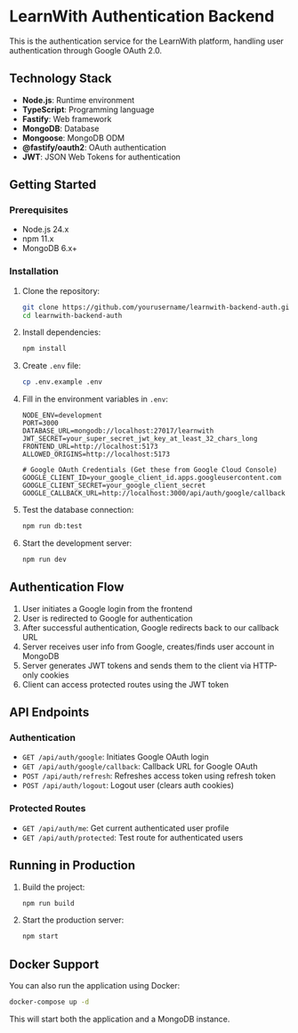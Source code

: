 # LearnWith Authentication Backend

This is the authentication service for the LearnWith platform, handling user authentication through Google OAuth 2.0.

## Technology Stack

- **Node.js**: Runtime environment
- **TypeScript**: Programming language
- **Fastify**: Web framework
- **MongoDB**: Database
- **Mongoose**: MongoDB ODM
- **@fastify/oauth2**: OAuth authentication
- **JWT**: JSON Web Tokens for authentication

## Getting Started

### Prerequisites

- Node.js 24.x
- npm 11.x
- MongoDB 6.x+

### Installation

1. Clone the repository:
   ```bash
   git clone https://github.com/yourusername/learnwith-backend-auth.git
   cd learnwith-backend-auth
   ```

2. Install dependencies:
   ```bash
   npm install
   ```

3. Create `.env` file:
   ```bash
   cp .env.example .env
   ```

4. Fill in the environment variables in `.env`:
   ```
   NODE_ENV=development
   PORT=3000
   DATABASE_URL=mongodb://localhost:27017/learnwith
   JWT_SECRET=your_super_secret_jwt_key_at_least_32_chars_long
   FRONTEND_URL=http://localhost:5173
   ALLOWED_ORIGINS=http://localhost:5173

   # Google OAuth Credentials (Get these from Google Cloud Console)
   GOOGLE_CLIENT_ID=your_google_client_id.apps.googleusercontent.com
   GOOGLE_CLIENT_SECRET=your_google_client_secret
   GOOGLE_CALLBACK_URL=http://localhost:3000/api/auth/google/callback
   ```

5. Test the database connection:
   ```bash
   npm run db:test
   ```

6. Start the development server:
   ```bash
   npm run dev
   ```

## Authentication Flow

1. User initiates a Google login from the frontend
2. User is redirected to Google for authentication
3. After successful authentication, Google redirects back to our callback URL
4. Server receives user info from Google, creates/finds user account in MongoDB
5. Server generates JWT tokens and sends them to the client via HTTP-only cookies
6. Client can access protected routes using the JWT token

## API Endpoints

### Authentication

- `GET /api/auth/google`: Initiates Google OAuth login
- `GET /api/auth/google/callback`: Callback URL for Google OAuth
- `POST /api/auth/refresh`: Refreshes access token using refresh token
- `POST /api/auth/logout`: Logout user (clears auth cookies)

### Protected Routes

- `GET /api/auth/me`: Get current authenticated user profile
- `GET /api/auth/protected`: Test route for authenticated users

## Running in Production

1. Build the project:
   ```bash
   npm run build
   ```

2. Start the production server:
   ```bash
   npm start
   ```

## Docker Support

You can also run the application using Docker:

```bash
docker-compose up -d
```

This will start both the application and a MongoDB instance.
